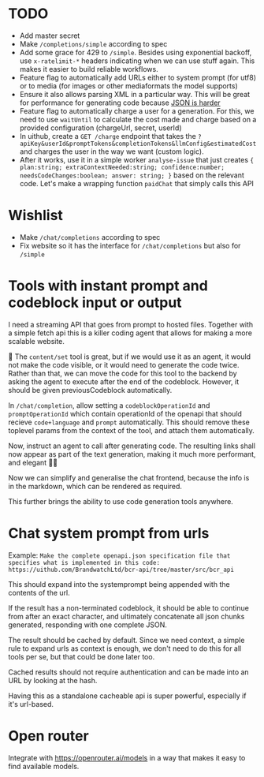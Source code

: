 # TODO

- Add master secret
- Make `/completions/simple` according to spec
- Add some grace for 429 to `/simple`. Besides using exponential backoff, use `x-ratelimit-*` headers indicating when we can use stuff again. This makes it easier to build reliable workflows.
- Feature flag to automatically add URLs either to system prompt (for utf8) or to media (for images or other mediaformats the model supports)
- Ensure it also allows parsing XML in a particular way. This will be great for performance for generating code because [JSON is harder](https://aider.chat/2024/08/14/code-in-json.html)
- Feature flag to automatically charge a user for a generation. For this, we need to use `waitUntil` to calculate the cost made and charge based on a provided configuration (chargeUrl, secret, userId)
- In uithub, create a `GET /charge` endpoint that takes the `?apiKey&userId&promptTokens&completionTokens&llmConfig&estimatedCost` and charges the user in the way we want (custom logic).
- After it works, use it in a simple worker `analyse-issue` that just creates `{ plan:string; extraContextNeeded:string; confidence:number; needsCodeChanges:boolean; answer: string; }` based on the relevant code. Let's make a wrapping function `paidChat` that simply calls this API

# Wishlist

- Make `/chat/completions` according to spec
- Fix website so it has the interface for `/chat/completions` but also for `/simple`

# Tools with instant prompt and codeblock input or output

I need a streaming API that goes from prompt to hosted files. Together with a simple fetch api this is a killer coding agent that allows for making a more scalable website.

🤔 The `content/set` tool is great, but if we would use it as an agent, it would not make the code visible, or it would need to generate the code twice. Rather than that, we can move the code for this tool to the backend by asking the agent to execute after the end of the codeblock. However, it should be given previousCodeblock automatically.

In `/chat/completion`, allow setting a `codeblockOperationId` and `promptOperationId` which contain operationId of the openapi that should recieve `code+language` and `prompt` automatically. This should remove these toplevel params from the context of the tool, and attach them automatically.

Now, instruct an agent to call after generating code. The resulting links shall now appear as part of the text generation, making it much more performant, and elegant 💪🔥

Now we can simplify and generalise the chat frontend, because the info is in the markdown, which can be rendered as required.

This further brings the ability to use code generation tools anywhere.

<!--
After I have this, create a tool that stream responds the first codeblock with keep-alive and stops at the end. This tool can be used from `generateHtmlMiddleware` and I never need to think about HTML anymore. The LOC of all my repos become much smaller!

Insight: this is my core competency, as it will improve the API. I'm wasting too much time on frontend, I can test programatically!
-->

# Chat system prompt from urls

Example: `Make the complete openapi.json specification file that specifies what is implemented in this code: https://uithub.com/BrandwatchLtd/bcr-api/tree/master/src/bcr_api`

This should expand into the systemprompt being appended with the contents of the url.

If the result has a non-terminated codeblock, it should be able to continue from after an exact character, and ultimately concatenate all json chunks generated, responding with one complete JSON.

The result should be cached by default. Since we need context, a simple rule to expand urls as context is enough, we don't need to do this for all tools per se, but that could be done later too.

Cached results should not require authentication and can be made into an URL by looking at the hash.

Having this as a standalone cacheable api is super powerful, especially if it's url-based.

# Open router

Integrate with https://openrouter.ai/models in a way that makes it easy to find available models.
